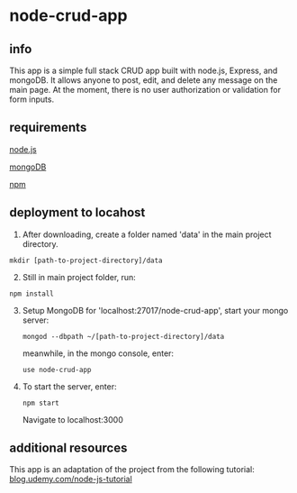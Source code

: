 # node-crud-app

## info
  This app is a simple full stack CRUD app built with node.js, Express, and
  mongoDB. It allows anyone to post, edit, and delete any message on the main
  page. At the moment, there is no user authorization or validation for form
  inputs.

## requirements
  [node.js](https://nodejs.org)

  [mongoDB](https://www.mongodb.com)

  [npm](https://www.npmjs.com)

## deployment to locahost
1. After downloading, create a folder named 'data' in the main project
directory.

  ```
  mkdir [path-to-project-directory]/data
  ```

2. Still in main project folder, run:

  ```
  npm install
  ```

3. Setup MongoDB for 'localhost:27017/node-crud-app', start your mongo server:

   ```
   mongod --dbpath ~/[path-to-project-directory]/data
   ```

   meanwhile, in the mongo console, enter:

   ```
   use node-crud-app
   ```


4. To start the server, enter:

    ```
    npm start
    ```

   Navigate to localhost:3000

## additional resources
This app is an adaptation of the project from the following tutorial:
[blog.udemy.com/node-js-tutorial](https://blog.udemy.com/node-js-tutorial/)
